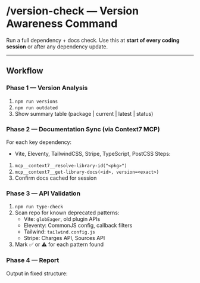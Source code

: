 # /version-check — Version Awareness Command

Run a full dependency + docs check. Use this at **start of every coding session** or after any dependency update.

---

## Workflow

### Phase 1 — Version Analysis
1. `npm run versions`
2. `npm run outdated`
3. Show summary table (package | current | latest | status)

### Phase 2 — Documentation Sync (via Context7 MCP)
For each key dependency:
- Vite, Eleventy, TailwindCSS, Stripe, TypeScript, PostCSS
Steps:
1. `mcp__context7__resolve-library-id("<pkg>")`
2. `mcp__context7__get-library-docs(<id>, version=<exact>)`
3. Confirm docs cached for session

### Phase 3 — API Validation
1. `npm run type-check`
2. Scan repo for known deprecated patterns:
   - Vite: `globEager`, old plugin APIs
   - Eleventy: CommonJS config, callback filters
   - Tailwind: `tailwind.config.js`
   - Stripe: Charges API, Sources API
3. Mark ✅ or ⚠️ for each pattern found

### Phase 4 — Report
Output in fixed structure:

